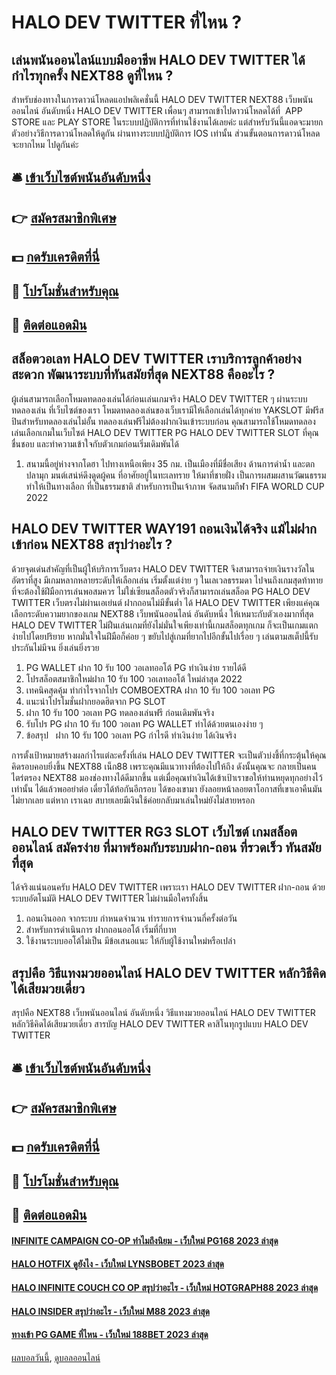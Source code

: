 # HALO DEV TWITTER ที่ไหน ?
## เล่นพนันออนไลน์แบบมืออาชีพ HALO DEV TWITTER ได้กำไรทุกครั้ง NEXT88 ดูที่ไหน ?
สำหรับช่องทางในการดาวน์โหลดแอปพลิเคชั่นนี้ HALO DEV TWITTER NEXT88 เว็บพนันออนไลน์ อันดับหนึ่ง HALO DEV TWITTER เพื่อนๆ สามารถเข้าไปดาวน์โหลดได้ที่  APP STORE และ PLAY STORE ในระบบปฏิบัติการที่ท่านใช้งานได้เลยค่ะ แต่สำหรับวันนี้แอดจะมายกตัวอย่างวิธีการดาวน์โหลดให้ดูกัน ผ่านทางระบบปฎิบัติการ IOS เท่านั้น ส่วนขั้นตอนการดาวน์โหลดจะยากไหม ไปดูกันค่ะ

## 🛎 [เข้าเว็บไซต์พนันอันดับหนึ่ง](https://bit.ly/3SdLNi2)
## 👉 [สมัครสมาชิกพิเศษ](https://bit.ly/3SdLNi2)
## 💵 [กดรับเครดิตที่นี่](https://bit.ly/3dyRKHj)
## 👑 [โปรโมชั่นสำหรับคุณ](https://bit.ly/3dyRKHj)
## 📱 [ติดต่อแอดมิน](https://bit.ly/3dyRKHj)

## สล็อตวอเลท HALO DEV TWITTER เราบริการลูกค้าอย่างสะดวก พัฒนาระบบที่ทันสมัยที่สุด NEXT88 คืออะไร ?
ผู้เล่นสามารถเลือกโหมดทดลองเล่นได้ก่อนเล่นเกมจริง HALO DEV TWITTER ๆ ผ่านระบบ ทดลองเล่น ที่เว็บไซต์ของเรา โหมดทดลองเล่นของเว็บเรามีให้เลือกเล่นได้ทุกค่าย YAKSLOT มีฟรีสปินสำหรับทดลองเล่นไม่อั้น ทดลองเล่นฟรีไม่ต้องฝากเงินเข้าระบบก่อน คุณสามารถใช้โหมดทดลองเล่นเลือกเกมในเว็บไซต์ HALO DEV TWITTER PG HALO DEV TWITTER SLOT ที่คุณชื่นชอบ และทำความเข้าใจกับตัวเกมก่อนเริ่มเดิมพันได้
1. สนามนี้อยู่ห่างจากโดฮา ไปทางเหนือเพียง 35 กม. เป็นเมืองที่มีชื่อเสียง ด้านการดำน้ำ และตกปลามุก มนต์เสน่ห์ดึงดูดผู้คน ที่อาศัยอยู่ในทะเลทราย ให้มาที่ชายฝั่ง เป็นการผสมผสานวัฒนธรรม ทำให้เป็นทางเลือก ที่เป็นธรรมชาติ สำหรับการเป็นเจ้าภาพ จัดสนามกีฬา FIFA WORLD CUP 2022

## HALO DEV TWITTER WAY191 ถอนเงินได้จริง แม้ไม่ฝากเข้าก่อน NEXT88 สรุปว่าอะไร ?
ด้วยจุดเด่นสำคัญที่เป็นผู้ให้บริการเว็บตรง HALO DEV TWITTER จึงสามารถจ่ายเงินรางวัลในอัตราที่สูง มีเกมหลากหลายระดับให้เลือกเล่น เริ่มตั้งแต่ง่าย ๆ ในเลเวลธรรมดา ไปจนถึงเกมสุดท้าทาย ที่จะต้องใช้ฝีมือการเล่นพอสมควร ไม่ใช่เซียนสล็อตตัวจริงก็สามารถเล่นสล็อต PG HALO DEV TWITTER เว็บตรงไม่ผ่านเอเย่นต์ ฝากถอนไม่มีขั้นต่ำ ได้ HALO DEV TWITTER เพียงแค่คุณเลือกระดับความยากของเกม NEXT88 เว็บพนันออนไลน์ อันดับหนึ่ง ให้เหมาะกับตัวเองมากที่สุด HALO DEV TWITTER ไม่ฝืนเล่นเกมที่ยังไม่มั่นใจเพียงเท่านี้เกมสล็อตทุกเกม ก็จะเป็นเกมแตกง่ายไปโดยปริยาย หากมั่นใจในฝีมือก็ค่อย ๆ ขยับไปสู่เกมที่ยากไปอีกขั้นไปเรื่อย ๆ เล่นตามสเต็ปนี้รับประกันไม่มีจน ยิ่งเล่นยิ่งรวย
1. PG WALLET ฝาก 10 รับ 100 วอเลทออโต้ PG ทำเงินง่าย รายได้ดี
2. โปรสล็อตสมาชิกใหม่ฝาก 10 รับ 100 วอเลทออโต้ ใหม่ล่าสุด 2022
3. เทคนิคสุดคุ้ม ทำกำไรจากโปร COMBOEXTRA ฝาก 10 รับ 100 วอเลท PG
4. แนะนำโปรโมชั่นฝากยอดฮิตจาก PG SLOT
5. ฝาก 10 รับ 100 วอเลท PG ทดลองเล่นฟรี ก่อนเดิมพันจริง
6. รับโปร PG ฝาก 10 รับ 100 วอเลท PG WALLET ทำได้ด้วยตนเองง่าย ๆ
7. ข้อสรุป   ฝาก 10 รับ 100 วอเลท PG กำไรดี ทำเงินง่าย ได้เงินจริง

การตั้งเป้าหมายสร้างผลกำไรแต่ละครั้งที่เล่น HALO DEV TWITTER จะเป็นตัวบ่งชี้ที่กระตุ้นให้คุณคิดรอบคอบยิ่งขึ้น NEXT88 เน็ก88 เพราะคุณมีแนวทางที่ต้องไปให้ถึง ดังนั้นคุณจะ กลายเป็นคนไตร่ตรอง NEXT88 มองช่องทางได้ดีมากขึ้น แต่เมื่อคุณทำเงินได้เข้าเป้าเราขอให้ท่านหยุดทุกอย่างไว้เท่านั้น ได้แล้วพออย่าต่อ เดี๋ยวได้ท้อกันอีกรอบ ได้ของเขามา ยังลอยหน้าลอยตาโอกาสที่เขาเอาคืนมันไม่ยากเลย แต่หาก เราเฉย สบายเลยมีเงินใช้ค่อยกลับมาเล่นใหม่ยังไม่สายหรอก

## HALO DEV TWITTER RG3 SLOT เว็บไซต์ เกมสล็อตออนไลน์ สมัครง่าย ที่มาพร้อมกับระบบฝาก-ถอน ที่รวดเร็ว ทันสมัย ที่สุด
ได้จริงแน่นอนครับ HALO DEV TWITTER เพราะเรา HALO DEV TWITTER ฝาก-ถอน ด้วยระบบอัตโนมัติ HALO DEV TWITTER ไม่ผ่านมือใครทั้งสิ้น
1. ถอนเงินออก จากระบบ กำหนดจำนวน ทำรายการจำนวนกี่ครั้งต่อวัน
2. สำหรับการดำเนินการ ฝากถอนออโต้ เริ่มที่กี่บาท
3. ใช้งานระบบออโต้ไม่เป็น มีข้อเสนอแนะ ให้กับผู้ใช้งานใหม่หรือเปล่า

## สรุปคือ วิธีแทงมวยออนไลน์ HALO DEV TWITTER หลักวิธีคิดได้เสียมวยเดี่ยว
สรุปคือ NEXT88 เว็บพนันออนไลน์ อันดับหนึ่ง วิธีแทงมวยออนไลน์ HALO DEV TWITTER หลักวิธีคิดได้เสียมวยเดี่ยว สารบัญ HALO DEV TWITTER คาสิโนทุกรูปแบบ HALO DEV TWITTER

## 🛎 [เข้าเว็บไซต์พนันอันดับหนึ่ง](https://bit.ly/3SdLNi2)
## 👉 [สมัครสมาชิกพิเศษ](https://bit.ly/3SdLNi2)
## 💵 [กดรับเครดิตที่นี่](https://bit.ly/3dyRKHj)
## 👑 [โปรโมชั่นสำหรับคุณ](https://bit.ly/3dyRKHj)
## 📱 [ติดต่อแอดมิน](https://bit.ly/3dyRKHj)

#### [INFINITE CAMPAIGN CO-OP ทำไมถึงนิยม - เว็บใหม่ PG168 2023 ล่าสุด](https://atom.io/themes/infinite%20campaign%20co-op%20ทำไมถึงนิยม%20-%20เว็บใหม่%20pg168%202023%20ล่าสุด)
#### [HALO HOTFIX ดูยังไง - เว็บใหม่ LYNSBOBET 2023 ล่าสุด](https://atom.io/themes/halo%20hotfix%20ดูยังไง%20-%20เว็บใหม่%20lynsbobet%202023%20ล่าสุด)
#### [HALO INFINITE COUCH CO OP สรุปว่าอะไร - เว็บใหม่ HOTGRAPH88 2023 ล่าสุด](https://atom.io/themes/halo%20infinite%20couch%20co%20op%20สรุปว่าอะไร%20-%20เว็บใหม่%20hotgraph88%202023%20ล่าสุด)
#### [HALO INSIDER สรุปว่าอะไร - เว็บใหม่ M88 2023 ล่าสุด](https://atom.io/themes/halo%20insider%20สรุปว่าอะไร%20-%20เว็บใหม่%20m88%202023%20ล่าสุด)
#### [ทางเข้า PG GAME ที่ไหน - เว็บใหม่ 188BET 2023 ล่าสุด](https://atom.io/themes/ทางเข้า%20pg%20game%20ที่ไหน%20-%20เว็บใหม่%20188bet%202023%20ล่าสุด)

[ผลบอลวันนี้](https://siamsport.tv "ผลบอลวันนี้"), [ดูบอลออนไลน์](https://siamsport.tv/ดูบอลสด "ดูบอลออนไลน์")